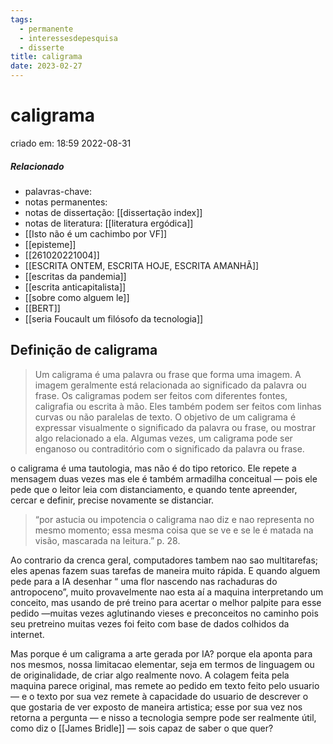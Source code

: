 ```yaml
---
tags:
  - permanente
  - interessesdepesquisa
  - disserte
title: caligrama
date: 2023-02-27
---
```


# caligrama

criado em: 18:59 2022-08-31

##### Relacionado

- palavras-chave:
- notas permanentes: 
- notas de dissertação: [[dissertação index]]
- notas de literatura: [[literatura ergódica]]
- [[Isto não é um cachimbo por VF]]
- [[episteme]]
- [[261020221004]]
- [[ESCRITA ONTEM, ESCRITA HOJE, ESCRITA AMANHÃ]]
- [[escritas da pandemia]]
- [[escrita anticapitalista]]
- [[sobre como alguem le]]
- [[BERT]]
- [[seria Foucault um filósofo da tecnologia]]

## Definição de caligrama

>Um caligrama é uma palavra ou frase que forma uma imagem. A imagem geralmente está relacionada ao significado da palavra ou frase. Os caligramas podem ser feitos com diferentes fontes, caligrafia ou escrita à mão. Eles também podem ser feitos com linhas curvas ou não paralelas de texto. O objetivo de um caligrama é expressar visualmente o significado da palavra ou frase, ou mostrar algo relacionado a ela. Algumas vezes, um caligrama pode ser enganoso ou contraditório com o significado da palavra ou frase.

o caligrama é uma tautologia, mas não é do tipo retorico. Ele repete a mensagem duas vezes mas ele é também armadilha conceitual — pois ele pede que o leitor leia com distanciamento, e quando tente apreender, cercar e definir, precise novamente se distanciar.

>“por astucia ou impotencia o caligrama nao diz e nao representa no mesmo momento; essa mesma coisa que se ve e se le é matada na visão, mascarada na leitura.” p. 28.

Ao contrario da crenca geral, computadores tambem nao sao multitarefas; eles apenas fazem suas tarefas de maneira muito rápida. E quando alguem pede para a IA desenhar “ uma flor nascendo nas rachaduras do antropoceno”, muito provavelmente nao esta aí a maquina interpretando um conceito, mas usando de pré treino para acertar o melhor palpite para esse pedido —muitas vezes aglutinando vieses e preconceitos no caminho pois seu pretreino muitas vezes foi feito com base de dados colhidos da internet.

Mas porque é um caligrama a arte gerada por IA? porque ela aponta para nos mesmos, nossa limitacao elementar, seja em termos de linguagem ou de originalidade, de criar algo realmente novo. A colagem feita pela maquina parece original, mas remete ao pedido em texto feito pelo usuario — e o texto por sua vez remete à capacidade do usuario de descrever o que gostaria de ver exposto de maneira artistica; esse por sua vez nos retorna a pergunta — e nisso a tecnologia sempre pode ser realmente útil, como diz o [[James Bridle]] — sois capaz de saber o que quer?
